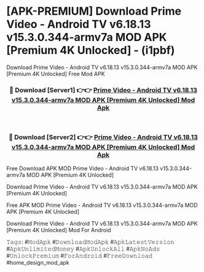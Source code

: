 # [APK-PREMIUM] Download Prime Video - Android TV v6.18.13 v15.3.0.344-armv7a MOD APK [Premium 4K Unlocked] - (i1pbf)
Download Prime Video - Android TV v6.18.13 v15.3.0.344-armv7a MOD APK [Premium 4K Unlocked] Free Mod APK

<div align="center">
<h3>🔴 Download [Server1] 👉👉 <a href="https://apk-comot.site?title=Prime_Video_-_Android_TV_v6.18.13_v15.3.0.344-armv7a_MOD_APK_[Premium_4K_Unlocked]">Prime Video - Android TV v6.18.13 v15.3.0.344-armv7a MOD APK [Premium 4K Unlocked] Mod Apk</a></h3><br>

<h3>🔴 Download [Server2] 👉👉 <a href="https://apk-comot.site?title=Prime_Video_-_Android_TV_v6.18.13_v15.3.0.344-armv7a_MOD_APK_[Premium_4K_Unlocked]">Prime Video - Android TV v6.18.13 v15.3.0.344-armv7a MOD APK [Premium 4K Unlocked] Mod Apk</a></h3>
</div>


Free Download APK MOD Prime Video - Android TV v6.18.13 v15.3.0.344-armv7a MOD APK [Premium 4K Unlocked]

Download Prime Video - Android TV v6.18.13 v15.3.0.344-armv7a MOD APK [Premium 4K Unlocked] 

Free APK MOD Prime Video - Android TV v6.18.13 v15.3.0.344-armv7a MOD APK [Premium 4K Unlocked] 

Download Prime Video - Android TV v6.18.13 v15.3.0.344-armv7a MOD APK [Premium 4K Unlocked] Mod For Android

𝚃𝚊𝚐𝚜: #𝙼𝚘𝚍𝙰𝚙𝚔 #𝙳𝚘𝚠𝚗𝚕𝚘𝚊𝚍𝙼𝚘𝚍𝙰𝚙𝚔 #𝙰𝚙𝚔𝙻𝚊𝚝𝚎𝚜𝚝𝚅𝚎𝚛𝚜𝚒𝚘𝚗 #𝙰𝚙𝚔𝚄𝚗𝚕𝚒𝚖𝚒𝚝𝚎𝚍𝙼𝚘𝚗𝚎𝚢 #𝙰𝚙𝚔𝚄𝚗𝚕𝚘𝚌𝚔𝙰𝚕𝚕 #𝙰𝚙𝚔𝙽𝚘𝙰𝚍𝚜 #𝚄𝚗𝚕𝚘𝚌𝚔𝙿𝚛𝚎𝚖𝚒𝚞𝚖 #𝙵𝚘𝚛𝙰𝚗𝚍𝚛𝚘𝚒𝚍 #𝙵𝚛𝚎𝚎𝙳𝚘𝚠𝚗𝚕𝚘𝚊𝚍 #home_design_mod_apk